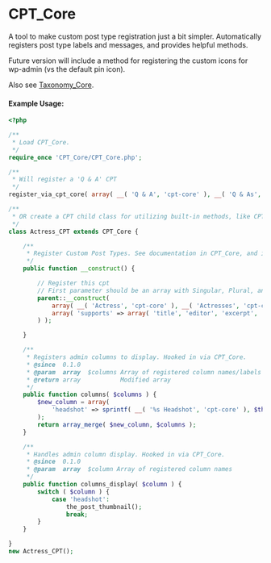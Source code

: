 CPT_Core
=========

A tool to make custom post type registration just a bit simpler. Automatically registers post type labels and messages, and provides helpful methods.

Future version will include a method for registering the custom icons for wp-admin (vs the default pin icon).

Also see [Taxonomy_Core](https://github.com/jtsternberg/Taxonomy_Core).

#### Example Usage:
```php
<?php

/**
 * Load CPT_Core.
 */
require_once 'CPT_Core/CPT_Core.php';

/**
 * Will register a 'Q & A' CPT
 */
register_via_cpt_core( array( __( 'Q & A', 'cpt-core' ), __( 'Q & As', 'cpt-core' ), 'q-and-a-items') );

/**
 * OR create a CPT child class for utilizing built-in methods, like CPT_Core::columns, and CPT_Core::columns_display
 */
class Actress_CPT extends CPT_Core {

	/**
	 * Register Custom Post Types. See documentation in CPT_Core, and in wp-includes/post.php
	 */
	public function __construct() {

		// Register this cpt
		// First parameter should be an array with Singular, Plural, and Registered name
		parent::__construct(
			array( __( 'Actress', 'cpt-core' ), __( 'Actresses', 'cpt-core' ), 'film-actress' ),
			array( 'supports' => array( 'title', 'editor', 'excerpt', 'thumbnail' ),
		) );

	}

	/**
	 * Registers admin columns to display. Hooked in via CPT_Core.
	 * @since  0.1.0
	 * @param  array  $columns Array of registered column names/labels
	 * @return array           Modified array
	 */
	public function columns( $columns ) {
		$new_column = array(
			'headshot' => sprintf( __( '%s Headshot', 'cpt-core' ), $this->post_type( 'singular' ) ),
		);
		return array_merge( $new_column, $columns );
	}

	/**
	 * Handles admin column display. Hooked in via CPT_Core.
	 * @since  0.1.0
	 * @param  array  $column Array of registered column names
	 */
	public function columns_display( $column ) {
		switch ( $column ) {
			case 'headshot':
				the_post_thumbnail();
				break;
		}
	}

}
new Actress_CPT();
```
